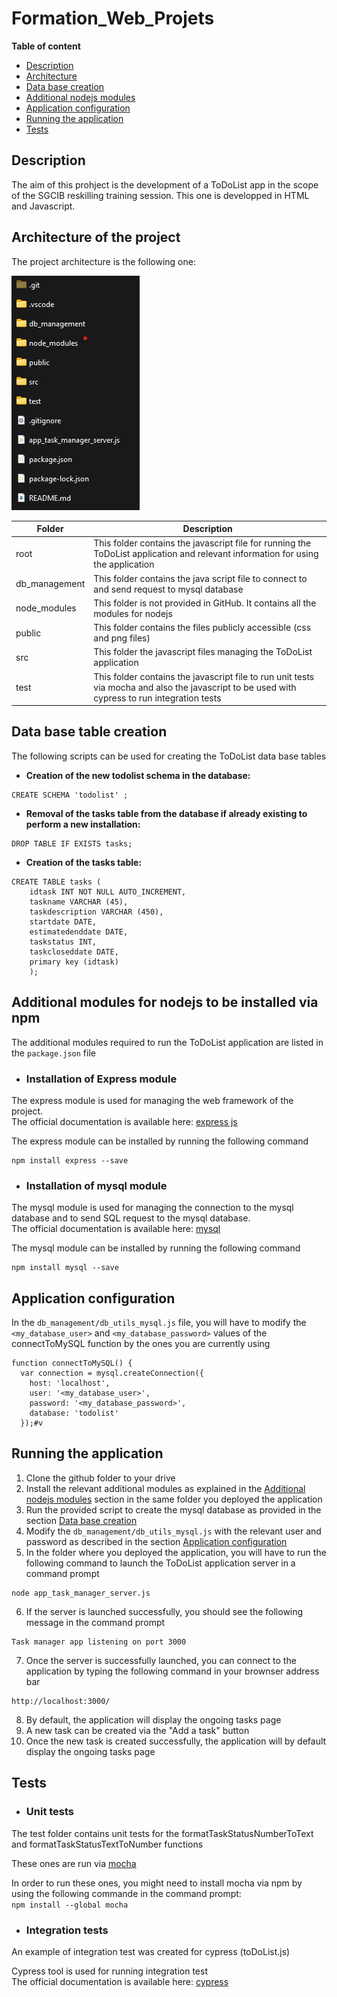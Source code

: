 # Formation_Web_Projets

**Table of content**

- [Description](#description)
- [Architecture](#architecture)
- [Data base creation](#database)
- [Additional nodejs modules](#nodejs)
- [Application configuration](#configuration)
- [Running the application](#run)
- [Tests](#test)


## Description <a name="description"></a>
The aim of this prohject is the development of a ToDoList app in the scope of the SGCIB reskilling training session.
This one is developped in HTML and Javascript.  

  
## Architecture of the project <a name="architecture"></a>

The project architecture is the following one:  
  
![architecture](/doc/screenshots/project_structure.jpg)   

|Folder | Description  | 
--- | --- | 
| root | This folder contains the javascript file for running the ToDoList application and relevant information for using the application|
|db_management| This folder contains the java script file to connect to and send request to mysql database |
|node_modules| This folder is not provided in GitHub. It contains all the modules for nodejs|
|public| This folder contains the files publicly accessible (css and png files)|
|src|This folder the javascript files managing the ToDoList application|
|test| This folder contains the javascript file to run unit tests via mocha and also the javascript to be used with cypress to run integration tests|

## Data base table creation
The following scripts can be used for creating the ToDoList data base tables

- **Creation of the new todolist schema in the database:**  
```
CREATE SCHEMA 'todolist' ;
```
 
- **Removal of the tasks table from the database if already existing to perform a new installation:**  
 ```
 DROP TABLE IF EXISTS tasks;
 ```

 - **Creation of the tasks table:**  
```
CREATE TABLE tasks (
	idtask INT NOT NULL AUTO_INCREMENT,
	taskname VARCHAR (45),
	taskdescription VARCHAR (450),
	startdate DATE,
	estimatedenddate DATE,
	taskstatus INT,
	taskcloseddate DATE,
	primary key (idtask)
	);
```

## Additional modules for nodejs to be installed via npm  <a name="nodejs"></a>
The additional modules required to run the ToDoList application are listed in the `package.json` file  

+ ### Installation of Express module  
The express module is used for managing the web framework of the project.  
The official documentation is available here: [express js](http://expressjs.com/ "express js official website")

The express module can be installed by running the following command 
```
npm install express --save
```

+ ### Installation of mysql module  
The mysql module is used for managing the connection to the mysql database and to send SQL request to the mysql database.  
The official documentation is available here: [mysql](https://www.npmjs.com/package/mysql/ "mysql official website")

The mysql module can be installed by running the following command 
```
npm install mysql --save
```

## Application configuration <a name="configuration"></a>
In the `db_management/db_utils_mysql.js` file, you will have to modify the `<my_database_user>` and `<my_database_password>` values of the connectToMySQL function by the ones you are currently using

```
function connectToMySQL() {
  var connection = mysql.createConnection({
    host: 'localhost',
    user: '<my_database_user>',
    password: '<my_database_password>',
    database: 'todolist'
  });#v
```

## Running the application <a name="run"></a>
1. Clone the github folder to your drive
2. Install the relevant additional modules as explained in the [Additional nodejs modules](#nodejs) section in the same folder you deployed the application
3. Run the provided script to create the mysql database as provided in the section [Data base creation](#database)
4. Modify the `db_management/db_utils_mysql.js` with the relevant user and password as described in the section [Application configuration](#configuration)
5. In the folder where you deployed the application, you will have to run the following command to launch the ToDoList application server in a command prompt
```
node app_task_manager_server.js
```
6. If the server is launched successfully, you should see the following message in the command prompt
```
Task manager app listening on port 3000
```
7. Once the server is successfully launched, you can connect to the application by typing the following command in your brownser address bar
```
http://localhost:3000/
```
8. By default, the application will display the ongoing tasks page
9. A new task can be created via the "Add a task" button
10. Once the new task is created successfully, the application will by default display the ongoing tasks page

## Tests <a name="test"></a>

- ### Unit tests
The test folder contains unit tests for the formatTaskStatusNumberToText and formatTaskStatusTextToNumber functions

These ones are run via [mocha](https://mochajs.org/ "mocha official website")

In order to run these ones, you might need to install mocha via npm by using the following commande in the command prompt:  
```npm install --global mocha```

- ### Integration tests
An example of integration test was created for cypress (toDoList.js)

Cypress tool is used for running integration test  
The official documentation is available here: [cypress](https://docs.cypress.io "cypress official website")

